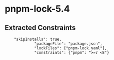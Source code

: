# pnpm-lock-5.4

## Extracted Constraints

```log
    "skipInstalls": true,
             "packageFile": "package.json",
             "lockFiles": ["pnpm-lock.yaml"],
             "constraints": {"pnpm": ">=7 <8"}
```
